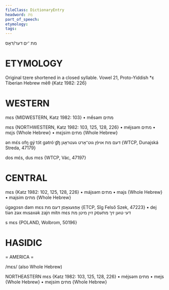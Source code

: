 ```yaml
---
fileClass: DictionaryEntry
headword: מת
part_of_speech: 
etymology: 
tags: 
---
```

מת
־ים
דער/דאָס

ETYMOLOGY
===========
Original tzere shortened in a closed syllable.
Vowel 21, Proto-Yiddish *ɛ
Tiberian Hebrew mēθ
{Katz 1982: 226}

WESTERN
========

mɛs {MIDWESTERN, Katz 1982: 103}
	•	mḗsəm מתים

mɛs {NORTHWESTERN, Katz 1982: 103, 125, 128, 226}
	•	méjsəm מתים
	•	mɛjs {Whole Hebrew}
	•	mɛjsim מתים {Whole Hebrew}

ən mɛ́s ofŋ gýˑtɔ́t gətróˑg͡ŋ דעם מת אויפֿן גוט־אָרט געטראָגן  {WTCP, Dunajská Streda, 47179}

dos mɛ́s, dus mɛs {WTCP, Vác, 47197}

CENTRAL
========

mɛs {Katz 1982: 102, 125, 128, 226}
	•	májsəm מתים
	•	majs {Whole Hebrew}
	•	majsim מתים {Whole Hebrew}

úgəgɔsn dəm mɛs אָפּגעגאָסן דעם מת {ETCP, Sîg Felső Szek, 47223}
	•	dej tiən zəx mɩsaxək zajn mitn mɛs דעי טוען זיך מתעסק זײַן מיטן מת 

s mɛs {POLAND, Wolbrom, 50196}

HASIDIC
=======
= AMERICA = 

/mɛs/ (also Whole Hebrew)

NORTHEASTERN
mɛs {Katz 1982: 103, 125, 128, 226}
	•	méjsəm מתים
	•	mejs {Whole Hebrew}
	•	mejsim מתים {Whole Hebrew}
